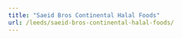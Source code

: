 ```yaml
---
title: "Saeid Bros Continental Halal Foods"
url: /leeds/saeid-bros-continental-halal-foods/
---
```

